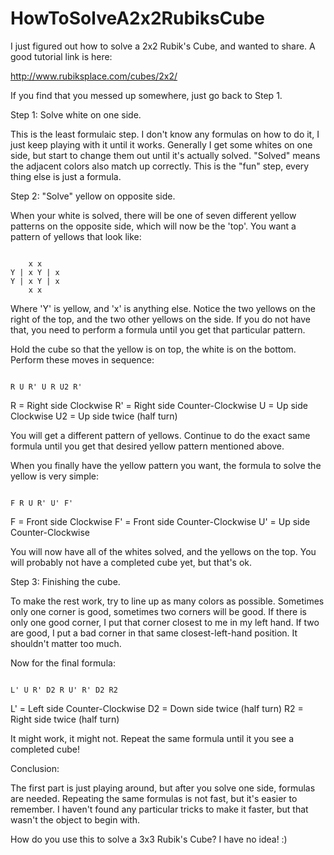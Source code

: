 # HowToSolveA2x2RubiksCube

I just figured out how to solve a 2x2 Rubik's Cube, and wanted to share.  A good tutorial link is here:

http://www.rubiksplace.com/cubes/2x2/

If you find that you messed up somewhere, just go back to Step 1.

Step 1: Solve white on one side.

This is the least formulaic step.  I don't know any formulas on how to do it, I just keep playing with it until it works.  Generally I get some whites on one side, but start to change them out until
it's actually solved.  "Solved" means the adjacent colors also match up correctly.  This is the "fun" step, every thing else is just a formula.

Step 2: "Solve" yellow on opposite side.

When your white is solved, there will be one of seven different yellow patterns on the opposite side, which will now be the 'top'.  You want a pattern of yellows that look like:

<code>
    x x
Y | x Y | x
Y | x Y | x
    x x
</code>
    
Where 'Y' is yellow, and 'x' is anything else.   Notice the two yellows on the right of the top, and the two other yellows on the side.  If you do not have that, you need to perform a formula until
you get that particular pattern.  

Hold the cube so that the yellow is on top, the white is on the bottom.  Perform these moves in sequence:

<code>
R U R' U R U2 R'
</code>

R = Right side Clockwise
R' = Right side Counter-Clockwise
U = Up side Clockwise
U2 = Up side twice (half turn)

You will get a different pattern of yellows.  Continue to do the exact same formula until you get that desired yellow pattern mentioned above.

When you finally have the yellow pattern you want, the formula to solve the yellow is very simple:

<code>
F R U R' U' F'
</code>

F = Front side Clockwise
F' = Front side Counter-Clockwise
U' = Up side Counter-Clockwise

You will now have all of the whites solved, and the yellows on the top.  You will probably not have a completed cube yet, but that's ok.

Step 3: Finishing the cube.

To make the rest work, try to line up as many colors as possible.  Sometimes only one corner is good, sometimes two corners will be good.  If there is only one good corner, I put that corner closest to me
in my left hand.  If two are good, I put a bad corner in that same closest-left-hand position.  It shouldn't matter too much.

Now for the final formula:

<code>
L' U R' D2 R U' R' D2 R2
</code>

L' = Left side Counter-Clockwise
D2 = Down side twice (half turn)
R2 = Right side twice (half turn)

It might work, it might not.  Repeat the same formula until it you see a completed cube!

Conclusion:

The first part is just playing around, but after you solve one side, formulas are needed.  Repeating the same formulas is not fast, but it's easier to remember.  I haven't found any particular tricks to
make it faster, but that wasn't the object to begin with.

How do you use this to solve a 3x3 Rubik's Cube?  I have no idea! :)
